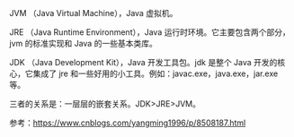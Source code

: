 JVM （Java Virtual Machine），Java 虚拟机。

JRE （Java Runtime Environment），Java 运行时环境。它主要包含两个部分，jvm 的标准实现和 Java 的一些基本类库。

JDK （Java Development Kit），Java 开发工具包。jdk 是整个 Java 开发的核心，它集成了 jre 和一些好用的小工具。例如：javac.exe，java.exe，jar.exe 等。

三者的关系是：一层层的嵌套关系。JDK>JRE>JVM。


参考：https://www.cnblogs.com/yangming1996/p/8508187.html


